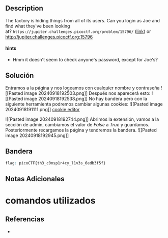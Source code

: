 ## Description

The factory is hiding things from all of its users. Can you login as Joe and find what they've been looking at? `https://jupiter.challenges.picoctf.org/problem/15796/` ([link](https://jupiter.challenges.picoctf.org/problem/15796/)) or http://jupiter.challenges.picoctf.org:15796

#### hints
- Hmm it doesn't seem to check anyone's password, except for Joe's?
## Solución
Entramos a la página y nos logeamos con cualquier nombre y contraseña
![[Pasted image 20240918192503.png]]
Después nos aparecerá esto:
![[Pasted image 20240918192538.png]]
No hay bandera pero con la siguiente herramienta podremos cambiar algunas cookies:
![[Pasted image 20240918191111.png]]
[cookie editor](https://cookie-editor.com/) 

![[Pasted image 20240918192744.png]]
Abrimos la extensión, vamos a la sección de admin, cambiamos el valor de _False_ a _True_ y guardamos. Posteriormente recargamos la página y tendremos la bandera.
![[Pasted image 20240918192945.png]]
## Bandera
```css
flag: picoCTF{th3_c0nsp1r4cy_l1v3s_6edb3f5f}
```
## Notas Adicionales
# comandos utilizados

## Referencias
-  